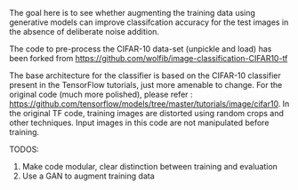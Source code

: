 The goal here is to see whether augmenting the training data using generative models can improve classifcation accuracy for the test images in the absence of deliberate noise addition. 

The code to pre-process the CIFAR-10 data-set (unpickle and load) has been forked from https://github.com/wolfib/image-classification-CIFAR10-tf

The base architecture for the classifier is based on the CIFAR-10 classifier present in the TensorFlow tutorials, just more amenable to change. For the original code (much more polished), please refer : https://github.com/tensorflow/models/tree/master/tutorials/image/cifar10. In the original TF code, training images are distorted using random crops and other techniques. Input images in this code are not manipulated before training.

TODOS:
1. Make code modular, clear distinction between training and evaluation
2. Use a GAN to augment training data 
